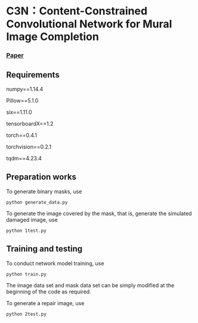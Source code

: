 # C3N：Content-Constrained Convolutional Network for Mural Image Completion

### [Paper](https://link.springer.com/article/10.1007/s00521-022-07806-0)

## Requirements
numpy==1.14.4

Pillow==5.1.0

six==1.11.0

tensorboardX==1.2

torch==0.4.1

torchvision==0.2.1

tqdm==4.23.4

## Preparation works
To generate binary masks, use
```
python generate_data.py
```

To generate the image covered by the mask, that is, generate the simulated damaged image, use
```
python 1test.py
```

## Training and testing
To conduct network model training, use
```
python train.py
```
The image data set and mask data set can be simply modified at the beginning of the code as required.

To generate a repair image, use
```
python 2test.py
```
